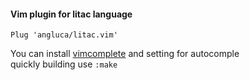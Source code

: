 #### Vim plugin for litac language
```vim
Plug 'angluca/litac.vim'
```
You can install [vimcomplete](https://github.com/girishji/vimcomplete) and setting for autocomple  
quickly building use ```:make```

